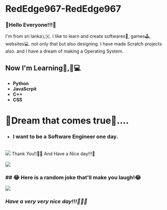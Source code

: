 # RedEdge967-RedEdge967

<h3>🌈Hello Everyone!!!🌈</h3>

I'm from sri lanka🇱🇰. I like to learn and create softwares📲, games🕹️, websites💻.
not only that but also designing. I have made Scratch projects also.
and I have a dream of making a Operating System.

<h2>Now I'm Learning👨,🏻‍💻</h2>
<ul>
  <h4><li>Python</li>
  <li>JavaScrpit</li>
  <li>C++</li>
  <li>CSS</li></h4>
</ul>
<h1>🌠Dream that comes true🌠....</h1>
<ul>
  <h3><li>I want to be a Software Engineer one day.</li></h3>
</ul>
<br>
<IMG SRC="https://github-readme-stats.vercel.app/api?username=RedEdge967&show_icons=true">
Thank You!!👋🏻 And Have a Nice day!!!🤝<br><br>
<IMG SRC="https://user-images.githubusercontent.com/91379432/136665453-5dd5ab76-d8a2-4652-8bf2-857dd2b85852.gif"><br>
<h3>## 😂 Here is a random joke that'll make you laugh!😂</h3>
<IMG SRC="https://readme-jokes.vercel.app/api">
  <h3><b><i>Have a very very nice day!!!🌈🌠👋</b></i></h3>
